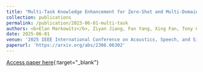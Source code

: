```yaml
---
title: "Multi-Task Knowledge Enhancement for Zero-Shot and Multi-Domain Recommendation in an AI Assistant Application"
collection: publications
permalink: /publication/2023-06-01-multi-task
authors: <b>Elan Markowitz</b>, Ziyan Jiang, Fan Yang, Xing Fan, Tony Chen, Greg Ver Steeg, Aram Galstyan
date: 2025-06-01
venue: '2025 IEEE International Conference on Acoustics, Speech, and Signal Processing'
paperurl: 'https://arxiv.org/abs/2306.06302'
---
```

[Access paper here](https://arxiv.org/abs/2306.06302){:target="_blank"}
